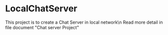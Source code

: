 # LocalChatServer
This project is to create a Chat Server in local network\n
Read more detail in file document "Chat server Project"
